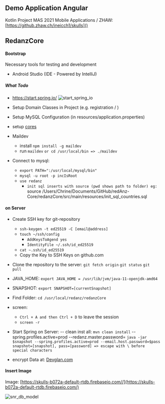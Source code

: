 ## **Demo Application Angular**

Kotlin Project MAS 2021 Mobile Applications / ZHAW: <br>
[https://github.zhaw.ch/ineicch1/skulls]()

## RedanzCore
#### **Bootstrap**
Necessary tools for testing and development
- Android Studio (IDE - Powered by IntelliJ)

##### What Todo
- https://start.spring.io/
![start_spring_io](reference/start_spring_io.png)

- Setup Domain Classes in Project (e.g. registration / )
- Setup MySQL Configuration (in resources/application.properties)
- setup [cores](https://developer.mozilla.org/en-US/docs/Web/HTTP/CORS) 
- Maildev 
  - install ``npm install -g maildev``
  - run ``maildev`` ``or cd /usr/local/bin => ./maildev``
- Connect to mysql: 
  - ``export PATH=":/usr/local/mysql/bin"``
  - ``mysql -u root -p incIsRoot``
  - ``use redanz``
    - `init sql inserts with source (pwd shows path to folder) eg: ` source /Users/Chrine/Documents/GitHub/redAnz-Core/redanzCore/src/main/resources/init_sql_countries.sql
 
 #### on Server
 - Create SSH key for git-repository
     - ``ssh-keygen -t ed25519 -C [email@address]``
     - ``touch ~/ssh/config``
         - `AddKeysToAgend yes`
         - `ÌdentityFile ~/.ssh/id_ed25519`
     - `cat ~.ssh/id_ed25519`
     - Copy the Key to SSH Keys on github.com
 - Clone the repository to the server: 
     `git fetch origin`
     `git status`
     `git pull`
 - JAVA_HOME: ``export JAVA_HOME = /usr/lib/jvm/java-11-openjdk-amd64``
 - SNAPSHOT: ``export SNAPSHOT=[currentSnapshot]``
 - Find Folder: ``cd /usr/local/redanz/redanzCore``
 - screen: 
   - `Ctrl + A and then Ctrl + D` to leave the session
   - `screen -r`
 - Start Spring on Server:
-- clean inst all:
`mvn clean install`
--spring.profiles.active=prod --redanz.master.password=
``java -jar $snapshot --spring.profiles.active=prod --email.host.password=$pass``
`snapshot=[snapshot], pass=[password] => escape with \ before special characters`

 - encrypt Data at: [Devglan.com](https://www.devglan.com/online-tools/jasypt-online-encryption-decryption/)
#### **Insert Image**
Image:
[https://skulls-b072a-default-rtdb.firebaseio.com//](https://skulls-b072a-default-rtdb.firebaseio.com/)

![snr_db_model](app/documentation/skulls_db_model.png)

